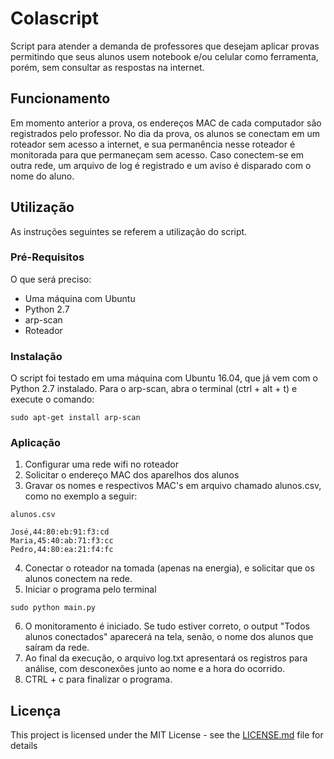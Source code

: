 # Colascript

Script para atender a demanda de professores que desejam aplicar provas permitindo que seus alunos usem notebook e/ou celular como ferramenta, porém, sem consultar as respostas na internet.

## Funcionamento

Em momento anterior a prova, os endereços MAC de cada computador são registrados pelo professor. No dia da prova, os alunos se conectam em um roteador sem acesso a internet, e sua permanência nesse roteador é monitorada para que permaneçam sem acesso. Caso conectem-se em outra rede, um arquivo de log é registrado e um aviso é disparado com o nome do aluno.

## Utilização

As instruções seguintes se referem a utilização do script.

### Pré-Requisitos

O que será preciso:

* Uma máquina com Ubuntu
* Python 2.7
* arp-scan
* Roteador


### Instalação

O script foi testado em uma máquina com Ubuntu 16.04, que já vem com o Python 2.7 instalado. Para o arp-scan, abra o terminal (ctrl + alt + t) e execute o comando:

```
sudo apt-get install arp-scan
```

### Aplicação

1. Configurar uma rede wifi no roteador
2. Solicitar o endereço MAC dos aparelhos dos alunos
3. Gravar os nomes e respectivos MAC's em arquivo chamado alunos.csv, como no exemplo a seguir:
```
alunos.csv

José,44:80:eb:91:f3:cd
Maria,45:40:ab:71:f3:cc
Pedro,44:80:ea:21:f4:fc
```

4. Conectar o roteador na tomada (apenas na energia), e solicitar que os alunos conectem na rede.
5. Iniciar o programa pelo terminal
```
sudo python main.py
```
6. O monitoramento é iniciado. Se tudo estiver correto, o output "Todos alunos conectados" aparecerá na tela, senão, o nome dos alunos que saíram da rede.
7. Ao final da execução, o arquivo log.txt apresentará os registros para análise, com desconexões junto ao nome e a hora do ocorrido.
8. CTRL + c para finalizar o programa.

## Licença

This project is licensed under the MIT License - see the [LICENSE.md](LICENSE.md) file for details
